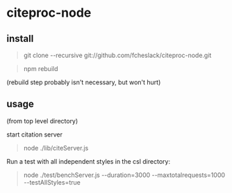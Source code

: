 # citeproc-node

## install

> git clone --recursive git://github.com/fcheslack/citeproc-node.git

> npm rebuild

(rebuild step probably isn't necessary, but won't hurt)

## usage

(from top level directory)

start citation server

> node ./lib/citeServer.js

Run a test with all independent styles in the csl directory:

> node ./test/benchServer.js --duration=3000 --maxtotalrequests=1000 --testAllStyles=true

